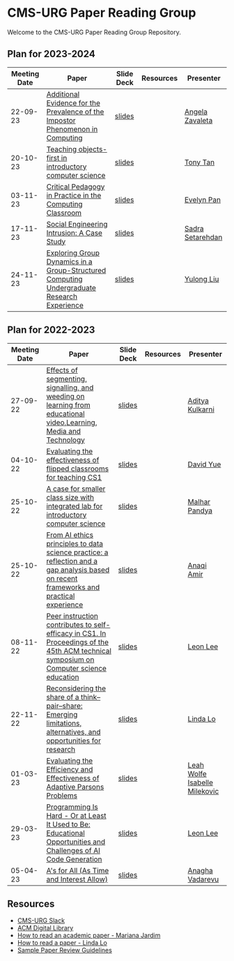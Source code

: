 # CMS-URG Paper Reading Group

Welcome to the CMS-URG Paper Reading Group Repository.

## Plan for 2023-2024
|Meeting Date|Paper|Slide Deck|Resources|Presenter|
|-|-|-|-|-|
|22-09-23|[Additional Evidence for the Prevalence of the Impostor Phenomenon in Computing](https://doi.org/10.1145/3478431.3499282)|[slides](https://github.com/cms-urg/Paper-Reading-Group/blob/dac72c3809e094cc99ab23e51df32c2d6b4e1881/Slides/Imposter%20Phenomenon%20-%20Angela%20Zavaleta.pdf)||[Angela Zavaleta](https://www.linkedin.com/in/angela-zavaleta-bernuy/)|
|20-10-23|[Teaching objects-first in introductory computer science](https://doi.org/10.1145/792548.611966)|[slides](https://github.com/cms-urg/Paper-Reading-Group/blob/8424ee7bdf8c7a2bb467fda4dfb4b230c9502db0/Slides/Teaching%20Objects-first_Tony_Tan.pdf)||[Tony Tan](https://www.linkedin.com/in/youxin-t-44b826159)|
|03-11-23|[Critical Pedagogy in Practice in the Computing Classroom](https://doi.org/10.1145/3545945.3569840)|[slides](https://github.com/cms-urg/Paper-Reading-Group/blob/6ccbbb2e5d36d16ced6868b49d64031aaa3e99f0/Slides/Critical%20Pedagogy%20in%20Practice%20Evelyn%20Pan.pdf)||[Evelyn Pan](mailto:evelyn.pan@mail.utoronto.ca)|
|17-11-23|[Social Engineering Intrusion: A Case Study](https://doi.org/10.1145/3406601.3406631)|[slides](https://github.com/cms-urg/Paper-Reading-Group/blob/89b39f0b394125ba7889653cf7ede45d851e739a/Slides/Social%20Engineering%20Intrusion.pdf)||[Sadra Setarehdan](https://www.linkedin.com/in/sadra-setarehdan)|
|24-11-23|[Exploring Group Dynamics in a Group-Structured Computing Undergraduate Research Experience](https://dl.acm.org/doi/pdf/10.1145/3501385.3543959)|[slides](https://github.com/cms-urg/Paper-Reading-Group/blob/325a1b9fb2083488128371419c8c020c872fecf9/Slides/Exploring%20Group%20Dynamics%20-%20Yulong.pdf)||[Yulong Liu](mailto:yulo.liu@mail.utoronto.ca)|



## Plan for 2022-2023
|Meeting Date|Paper|Slide Deck|Resources|Presenter|
|-|-|-|-|-|
|27-09-22|[Effects of segmenting, signalling, and weeding on learning from educational video,Learning, Media and Technology](https://doi.org/10.1080/17439884.2011.585993)|[slides](https://github.com/cms-urg/Paper-Reading-Group/blob/9640a004f6d9d12a264ad45885bee2299b8cf947/Slides/Effects%20of%20segmenting,%20signaling,%20and%20weeding%20-%20Aditya%20Kulkarni.pdf)||[Aditya Kulkarni](https://www.linkedin.com/in/aditya-s-kulkarni/)|
|04-10-22|[Evaluating the effectiveness of flipped classrooms for teaching CS1](https://doi.org/10.1109/FIE.2013.6684923)|[slides]()||[David Yue]()|
|25-10-22|[A case for smaller class size with integrated lab for introductory computer science](https://doi.org/10.1145/1227504.1227430)|[slides](https://github.com/cms-urg/Paper-Reading-Group/blob/bf53554bebefb22368d53fd50196f56af6a0af23/Slides/URG%20Class%20Size%20-%20Malhar%20Pandya.pdf)||[Malhar Pandya](https://www.linkedin.com/in/malhar-pandya/)|
|25-10-22|[From AI ethics principles to data science practice: a reflection and a gap analysis based on recent frameworks and practical experience](https://doi.org/10.1007/s43681-021-00127-3)|[slides](https://github.com/cms-urg/Paper-Reading-Group/blob/6217285079f08e2a9d78abfcec91ec1f93ef5959/Slides/AI%20Ethics%20Principle%20-%20Anaqi%20Amir.pdf)||[Anaqi Amir](https://www.linkedin.com/in/anaqi-amir/)|
|08-11-22|[Peer instruction contributes to self-efficacy in CS1. In Proceedings of the 45th ACM technical symposium on Computer science education](https://doi.org/10.1145/2538862.2538878)|[slides](https://github.com/cms-urg/Paper-Reading-Group/blob/6217285079f08e2a9d78abfcec91ec1f93ef5959/Slides/Peer%20Instruction%20Study%20-%20Leon%20Lee.pdf)||[Leon Lee](https://www.linkedin.com/in/leonlee21/)|
|22-11-22|[Reconsidering the share of a think–pair–share: Emerging limitations, alternatives, and opportunities for research](https://doi.org/10.1187/cbe.20-08-0200)|[slides](https://github.com/cms-urg/Paper-Reading-Group/blob/6217285079f08e2a9d78abfcec91ec1f93ef5959/Slides/Reconsidering%20the%20Share%20in%20TPS%20-%20Linda%20Lo.pdf)||[Linda Lo](mailto:adnil3910@gmail.com)|
|01-03-23|[Evaluating the Efficiency and Effectiveness of Adaptive Parsons Problems](https://dl.acm.org/doi/10.1145/3230977.3231000)|[slides](https://github.com/cms-urg/Paper-Reading-Group/blob/374da44bb16f21262cd75c840c3ffd6a7c2ea076/Slides/Adaptive%20Parsons%20Problems%20-%20Leah%20Wolfe%20and%20Isabelle%20Milekovic.pdf)||[Leah Wolfe](mailto:leah.wolfe@mail.utoronto.ca)  [Isabelle Milekovic](mailto:i.milekovic@mail.utoronto.ca)|
|29-03-23|[Programming Is Hard - Or at Least It Used to Be: Educational Opportunities and Challenges of AI Code Generation](https://doi.org/10.1145/3545945.3569759)|[slides](https://github.com/cms-urg/Paper-Reading-Group/blob/2275da51a9298564f05c85eca486816c49acf3bf/Slides/AI%20Generation%20in%20CS%20Pedagogy.pdf)||[Leon Lee](https://www.linkedin.com/in/leonlee21/)|
|05-04-23|[A's for All (As Time and Interest Allow)](https://doi.org/10.1145/3545945.3569847)|[slides](https://github.com/cms-urg/Paper-Reading-Group/blob/41067f8a66f9241aa59b1cb604578b9a05d9e3b6/Slides/CMS_ReadingGroup_A'sforAll_AnaghaVadarevu.pdf)||[Anagha Vadarevu](mailto:anagha.vadarevu@mail.utoronto.ca)|

## Resources
* [CMS-URG Slack](https://join.slack.com/t/cmsundergradr-eoj8408/shared_invite/zt-1kga2yc6s-DM1~Badb926F1aQaaEMcDQ)
* [ACM Digital Library](https://dl.acm.org/)
* [How to read an academic paper - Mariana Jardim](https://guides.library.utoronto.ca/c.php?g=250712&p=5096600)
* [How to read a paper - Linda Lo](https://github.com/cms-urg/Paper-Reading-Group/blob/723f3beec24a58faa1d74a098c8f771ef942772f/Slides/How%20to%20Read%20a%20Paper%20-%20Linda%20Lo.pptx)
* [Sample Paper Review Guidelines](https://docs.google.com/document/d/10hUfe9gCkQ4hTpAk_5-QghLWG0uAK1g86g8VC8G-MAU/edit?usp=sharing)

